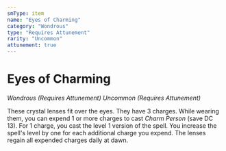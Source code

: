 ```yaml
---
smType: item
name: "Eyes of Charming"
category: "Wondrous"
type: "Requires Attunement"
rarity: "Uncommon"
attunement: true
---
```


# Eyes of Charming
*Wondrous (Requires Attunement) Uncommon (Requires Attunement)*

These crystal lenses fit over the eyes. They have 3 charges. While wearing them, you can expend 1 or more charges to cast *Charm Person* (save DC 13). For 1 charge, you cast the level 1 version of the spell. You increase the spell's level by one for each additional charge you expend. The lenses regain all expended charges daily at dawn.

